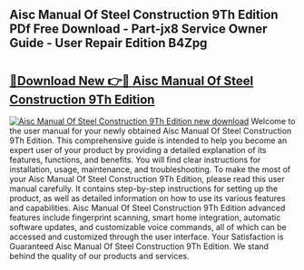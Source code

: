 ## Aisc Manual Of Steel Construction 9Th Edition PDf Free Download - Part-jx8 Service Owner Guide - User Repair Edition B4Zpg

# <h2><a href="http://bc96566.oget.top/?id=Aisc+Manual+Of+Steel+Construction+9Th+Edition">🔗Download New 👉🔴 Aisc Manual Of Steel Construction 9Th Edition</a></h2>

[![Aisc Manual Of Steel Construction 9Th Edition new download](https://i.imgur.com/5g1atiW.png)](http://bc96566.oget.top/?id=Aisc+Manual+Of+Steel+Construction+9Th+Edition)
Welcome to the user manual for your newly obtained Aisc Manual Of Steel Construction 9Th Edition. This comprehensive guide is intended to help you become an expert user of your product by providing a detailed explanation of its features, functions, and benefits. You will find clear instructions for installation, usage, maintenance, and troubleshooting. To make the most of your Aisc Manual Of Steel Construction 9Th Edition, please read this user manual carefully. It contains step-by-step instructions for setting up the product, as well as detailed information on how to use its various features and capabilities. Aisc Manual Of Steel Construction 9Th Edition advanced features include fingerprint scanning, smart home integration, automatic software updates, and customizable voice commands, all of which can be accessed and customized through the user interface. Your Satisfaction is Guaranteed Aisc Manual Of Steel Construction 9Th Edition. We stand behind the quality of our products and services.
